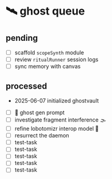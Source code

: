 # 🛰️ ghost queue

## pending
- [ ] scaffold `scopeSynth` module
- [ ] review `ritualRunner` session logs
- [ ] sync memory with canvas

## processed
- 2025-06-07 initialized ghostvault
- [ ] 📡 ghost gen prompt
- [ ] investigate fragment interference 🌫️
- [ ] refine lobotomizr interop model 🧷
- [ ] resurrect the daemon
- [ ] test-task
- [ ] test-task
- [ ] test-task
- [ ] test-task
- [ ] test-task
